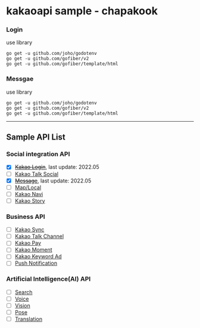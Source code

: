 # kakaoapi sample - chapakook

### Login
use library
```
go get -u github.com/joho/godotenv
go get -u github.com/gofiber/v2
go get -u github.com/gofiber/template/html
```
### Messgae
use library
```
go get -u github.com/joho/godotenv
go get -u github.com/gofiber/v2
go get -u github.com/gofiber/template/html
```
-----
## Sample API List
### Social integration API
- [x] ~~[Kakao Login](https://developers.kakao.com/product/kakaoLogin)~~, last update: 2022.05
- [ ] [Kakao Talk Social](https://developers.kakao.com/product/kakaoTalkSocial)
- [x] ~~[Message](https://developers.kakao.com/product/message)~~, last update: 2022.05
- [ ] [Map/Local](https://developers.kakao.com/product/map)
- [ ] [Kakao Navi](https://developers.kakao.com/product/kakaoNav)
- [ ] [Kakao Story](https://developers.kakao.com/product/kakaoStory)
### Business API
- [ ] [Kakao Sync](https://developers.kakao.com/product/kakaoSync)
- [ ] [Kakao Talk Channel](https://developers.kakao.com/product/kakaoTalkChannel)
- [ ] [Kakao Pay](https://developers.kakao.com/product/kakaoPay)
- [ ] [Kakao Moment](https://developers.kakao.com/product/kakaoMoment)
- [ ] [Kakao Keyword Ad](https://developers.kakao.com/product/kakaoKeywordAd)
- [ ] [Push Notification](https://developers.kakao.com/product/push)
### Artificial Intelligence(AI) API
- [ ] [Search](https://developers.kakao.com/product/search)
- [ ] [Voice](https://developers.kakao.com/product/voice)
- [ ] [Vision](https://developers.kakao.com/product/vision)
- [ ] [Pose](https://developers.kakao.com/product/pose)
- [ ] [Translation](https://developers.kakao.com/product/translation)